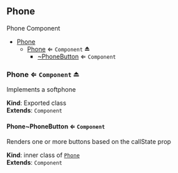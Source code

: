 <a name="module_Phone"></a>

## Phone
Phone Component


* [Phone](#module_Phone)
    * [Phone](#exp_module_Phone--Phone) ⇐ <code>Component</code> ⏏
        * [~PhoneButton](#module_Phone--Phone..PhoneButton) ⇐ <code>Component</code>

<a name="exp_module_Phone--Phone"></a>

### Phone ⇐ <code>Component</code> ⏏
Implements a softphone

**Kind**: Exported class  
**Extends**: <code>Component</code>  
<a name="module_Phone--Phone..PhoneButton"></a>

#### Phone~PhoneButton ⇐ <code>Component</code>
Renders one or more buttons based on the callState prop

**Kind**: inner class of [<code>Phone</code>](#exp_module_Phone--Phone)  
**Extends**: <code>Component</code>  
